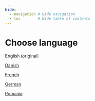 ```yaml
---
hide:
  - navigation # Hide navigation
  - toc        # Hide table of contents
---
```

# Choose language

<a href='en_new/'><span class="flag-icon flag-icon-us"></span> English </a> <a href='en/'>(original)</a>

<a href='da/'><span class="flag-icon flag-icon-dk"></span> Danish</a>

<a href='ro/'><span class="flag-icon flag-icon-fr"></span> French</a>

<a href='de/'><span class="flag-icon flag-icon-de"></span> German</a>

<a href='ro/'><span class="flag-icon flag-icon-ro"></span> Romania</a>
